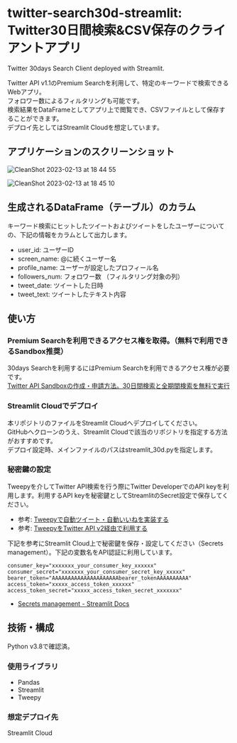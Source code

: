 # twitter-search30d-streamlit: Twitter30日間検索&CSV保存のクライアントアプリ
Twitter 30days Search Client deployed with Streamlit.

Twitter API v1.1のPremium Searchを利用して、特定のキーワードで検索できるWebアプリ。  
フォロワー数によるフィルタリングも可能です。  
検索結果をDataFrameとしてアプリ上で閲覧でき、CSVファイルとして保存することができます。  
デプロイ先としてはStreamlit Cloudを想定しています。

## アプリケーションのスクリーンショット

![CleanShot 2023-02-13 at 18 44 55](https://user-images.githubusercontent.com/5616593/218425048-433c1c68-ebd6-4c9a-b4ab-05fac191f55b.png)

![CleanShot 2023-02-13 at 18 45 10](https://user-images.githubusercontent.com/5616593/218425060-367d7d1f-84c2-4c07-aa0e-143ce946a6e6.png)


## 生成されるDataFrame（テーブル）のカラム
キーワード検索にヒットしたツイートおよびツイートをしたユーザーについての、下記の情報をカラムとして出力します。

- user_id: ユーザーID
- screen_name: @に続くユーザー名
- profile_name: ユーザーが設定したプロフィール名
- followers_num: フォロワー数 （フィルタリング対象の列）
- tweet_date: ツイートした日時
- tweet_text: ツイートしたテキスト内容

## 使い方
### Premium Searchを利用できるアクセス権を取得。（無料で利用できるSandbox推奨）
30days Searchを利用するにはPremium Searchを利用できるアクセス権が必要です。  
[Twitter API Sandboxの作成・申請方法。30日間検索と全期間検索を無料で実行](https://scr.marketing-wizard.biz/dev/twitter-api-sandbox-apply)

### Streamlit Cloudでデプロイ
本リポジトリのファイルをStreamlit Cloudへデプロイしてください。  
GitHubへクローンのうえ、Streamlit Cloudで該当のリポジトリを指定する方法がおすすめです。  
デプロイ設定時、メインファイルのパスはstreamlit_30d.pyを指定します。

### 秘密鍵の設定
Tweepyを介してTwitter API検索を行う際にTwitter DeveloperでのAPI keyを利用します。利用するAPI keyを秘密鍵としてStreamlitのSecret設定で保存してください。
- 参考: [Tweepyで自動ツイート・自動いいねを実装する](https://scr.marketing-wizard.biz/dev/tweepy-autotweet-apiv1)
- 参考: [TweepyをTwitter API v2経由で利用する](https://scr.marketing-wizard.biz/dev/tweepy-twitter-apiv2)

下記を参考にStreamlit Cloud上で秘密鍵を保存・設定してください（Secrets management）。下記の変数名をAPI認証に利用しています。
```
consumer_key="xxxxxxx_your_consumer_key_xxxxxx"
consumer_secret="xxxxxxx_your_consumer_secret_key_xxxxx"
bearer_token="AAAAAAAAAAAAAAAAAAAAAbearer_tokenAAAAAAAAAA"
access_token="xxxxx_access_token_xxxxxx"
access_token_secret="xxxxx_access_token_secret_xxxxxxx"
```
- [Secrets management - Streamlit Docs](https://docs.streamlit.io/streamlit-community-cloud/get-started/deploy-an-app/connect-to-data-sources/secrets-management)

## 技術・構成
Python v3.8で確認済。
### 使用ライブラリ
- Pandas
- Streamlit
- Tweepy
### 想定デプロイ先
Streamlit Cloud
